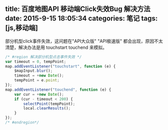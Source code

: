 title: 百度地图API 移动端Click失效Bug 解决方法
date: 2015-9-15 18:05:34
categories: 笔记
tags: [js,移动端]
---
部分机型click事件失效，这问题在"API大众版" "API极速版" 都会出现，原因不太清楚，解决办法是用 touchstart touchend 来模拟。
```javascript
/* #region 解决部分机型点击事件失效 */
var timeout = 0, tempPoint;
map.addEventListener("touchstart", function (e) {
    $mapInput.blur();
    timeout = +new Date();
    tempPoint = e.point;
});
map.addEventListener("touchend", function (e) {
    var cur = +new Date();
    if (cur - timeout < 200) {
        selectPoint(tempPoint);
        local.clearResults();
    }
});
/* #endregion*/
```